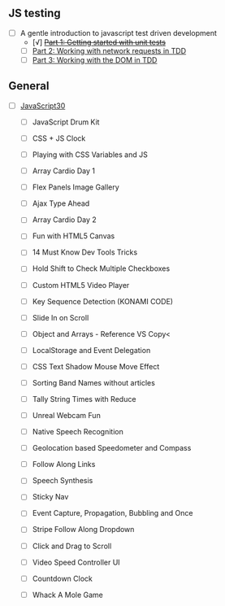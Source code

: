 ## JS testing
- [ ] A gentle introduction to javascript test driven development
    - [√] ~~[Part 1: Getting started with unit tests](http://jrsinclair.com/articles/2016/gentle-introduction-to-javascript-tdd-intro/)~~
    - [ ] [Part 2: Working with network requests in TDD](http://jrsinclair.com/articles/2016/gentle-introduction-to-javascript-tdd-ajax/)
    - [ ] [Part 3: Working with the DOM in TDD](http://jrsinclair.com/articles/2016/gentle-introduction-to-javascript-tdd-html-dom)

## General
- [ ] [JavaScript30](https://courses.wesbos.com/account)
    - [ ] JavaScript Drum Kit
    - [ ] CSS + JS Clock
    - [ ] Playing with CSS Variables and JS
    - [ ] Array Cardio Day 1
    - [ ] Flex Panels Image Gallery
    - [ ] Ajax Type Ahead
    - [ ] Array Cardio Day 2
    - [ ] Fun with HTML5 Canvas
    - [ ] 14 Must Know Dev Tools Tricks
    - [ ] Hold Shift to Check Multiple Checkboxes
    - [ ] Custom HTML5 Video Player
    - [ ] Key Sequence Detection (KONAMI CODE)
    - [ ] Slide In on Scroll
    - [ ] Object and Arrays - Reference VS Copy<
    - [ ] LocalStorage and Event Delegation
    - [ ] CSS Text Shadow Mouse Move Effect
    - [ ] Sorting Band Names without articles
    - [ ] Tally String Times with Reduce
    - [ ] Unreal Webcam Fun
    - [ ] Native Speech Recognition
    - [ ] Geolocation based Speedometer and Compass
    - [ ] Follow Along Links
    - [ ] Speech Synthesis
    - [ ] Sticky Nav
    - [ ] Event Capture, Propagation, Bubbling and Once
    - [ ] Stripe Follow Along Dropdown
    - [ ] Click and Drag to Scroll
    - [ ] Video Speed Controller UI
    - [ ] Countdown Clock
    - [ ] Whack A Mole Game

 


